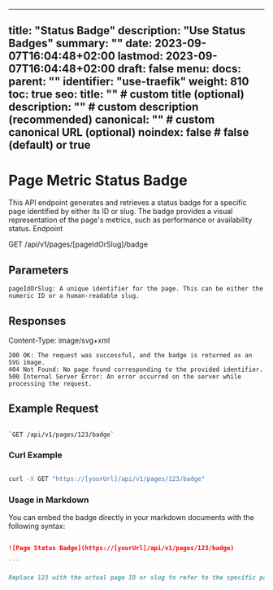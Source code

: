 
---
title: "Status Badge"
description: "Use Status Badges"
summary: ""
date: 2023-09-07T16:04:48+02:00
lastmod: 2023-09-07T16:04:48+02:00
draft: false
menu:
  docs:
    parent: ""
    identifier: "use-traefik"
weight: 810
toc: true
seo:
  title: "" # custom title (optional)
  description: "" # custom description (recommended)
  canonical: "" # custom canonical URL (optional)
  noindex: false # false (default) or true
---

# Page Metric Status Badge

This API endpoint generates and retrieves a status badge for a specific page identified by either its ID or slug. The badge provides a visual representation of the page's metrics, such as performance or availability status.
Endpoint

GET /api/v1/pages/[pageIdOrSlug]/badge
## Parameters

    pageIdOrSlug: A unique identifier for the page. This can be either the numeric ID or a human-readable slug.

## Responses

Content-Type: image/svg+xml

    200 OK: The request was successful, and the badge is returned as an SVG image.
    404 Not Found: No page found corresponding to the provided identifier.
    500 Internal Server Error: An error occurred on the server while processing the request.

## Example Request

```http

`GET /api/v1/pages/123/badge`
```

### Curl Example

```bash

curl -X GET "https://[yourUrl]/api/v1/pages/123/badge"
```

### Usage in Markdown

You can embed the badge directly in your markdown documents with the following syntax:

````markdown

![Page Status Badge](https://[yourUrl]/api/v1/pages/123/badge)

```

Replace 123 with the actual page ID or slug to refer to the specific page.